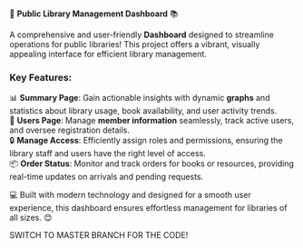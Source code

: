 🚀 **Public Library Management Dashboard** 📚  

A comprehensive and user-friendly **Dashboard** designed to streamline operations for public libraries! This project offers a vibrant, visually appealing interface for efficient library management.  

### Key Features:  
📊 **Summary Page**: Gain actionable insights with dynamic **graphs** and statistics about library usage, book availability, and user activity trends.  
👥 **Users Page**: Manage **member information** seamlessly, track active users, and oversee registration details.  
🔒 **Manage Access**: Efficiently assign roles and permissions, ensuring the library staff and users have the right level of access.  
📦 **Order Status**: Monitor and track orders for books or resources, providing real-time updates on arrivals and pending requests.  

💻 Built with modern technology and designed for a smooth user experience, this dashboard ensures effortless management for libraries of all sizes. 😊


SWITCH TO MASTER BRANCH FOR THE CODE!
